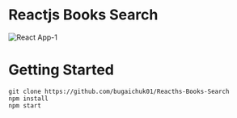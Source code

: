 # Reactjs Books Search

![React App-1](https://user-images.githubusercontent.com/90038064/185691648-e3b443c8-66bc-45cf-87c6-d418d64e012c.png)

# Getting Started

```
git clone https://github.com/bugaichuk01/Reacths-Books-Search
npm install
npm start
```
